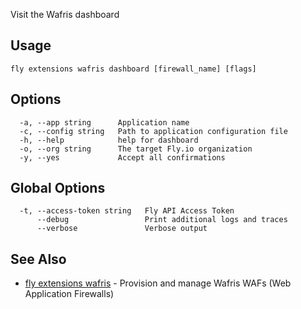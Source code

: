 Visit the Wafris dashboard

## Usage
~~~
fly extensions wafris dashboard [firewall_name] [flags]
~~~

## Options

~~~
  -a, --app string      Application name
  -c, --config string   Path to application configuration file
  -h, --help            help for dashboard
  -o, --org string      The target Fly.io organization
  -y, --yes             Accept all confirmations
~~~

## Global Options

~~~
  -t, --access-token string   Fly API Access Token
      --debug                 Print additional logs and traces
      --verbose               Verbose output
~~~

## See Also

* [fly extensions wafris](/docs/flyctl/extensions-wafris/)	 - Provision and manage Wafris WAFs (Web Application Firewalls)

